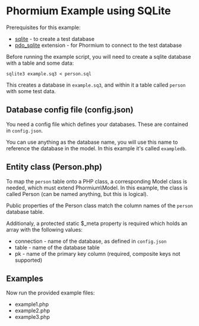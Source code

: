 Phormium Example using SQLite
=============================
Prerequisites for this example:
* [sqlite](http://www.sqlite.org/) - to create a test database
* [pdo_sqlite](http://php.net/manual/en/ref.pdo-sqlite.php) extension - for
  Phormium to connect to the test database

Before running the example script, you will need to create a sqlite database
with a table and some data:

    sqlite3 example.sq3 < person.sql

This creates a database in `example.sq3`, and within it a table called `person`
with some test data.

Database config file (config.json)
----------------------------------
You need a config file which defines your databases. These are contained in
`config.json`.

You can use anything as the database name, you will use this name to reference
the database in the model. In this example it's called `exampledb`.

Entity class (Person.php)
-------------------------
To map the `person` table onto a PHP class, a corresponding Model class is
needed, which must extend Phormium\Model. In this example, the class is called
Person (can be named anything, but this is logical).

Public properties of the Person class match the column names of the `person`
database table.

Additionaly, a protected static $_meta property is required which holds an array
with the following values:
- connection - name of the database, as defined in `config.json`
- table - name of the database table
- pk - name of the primary key column (required, composite keys not supported)

Examples
--------
Now run the provided example files:
* example1.php
* example2.php
* example3.php
